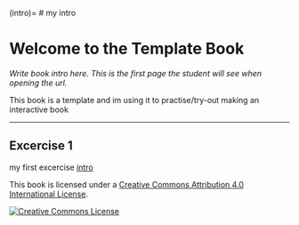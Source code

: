 (intro)= # my intro
# Welcome to the Template Book

_Write book intro here. This is the first page the student will see when opening the url._

This book is a template and im using it to practise/try-out making an interactive book

---
## Excercise 1

my first excercise [intro](intro)

This book is licensed under a <a rel="license" href="http://creativecommons.org/licenses/by/4.0/">Creative Commons Attribution 4.0 International License</a>.

<a rel="license" href="http://creativecommons.org/licenses/by/4.0/"><img alt="Creative Commons License" style="border-width:0" src="https://i.creativecommons.org/l/by/4.0/88x31.png"/></a>
